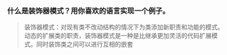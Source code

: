 ### 什么是装饰器模式？用你喜欢的语言实现一个例子。
> 装饰器模式：对现有类不改动结构的情况下为类添加新职责和功能的模式。
> 动态的扩展类的职责，装饰器模式是一种是比继承更加灵活的代码扩展模式。同时装饰类之间可以进行互相的嵌套
